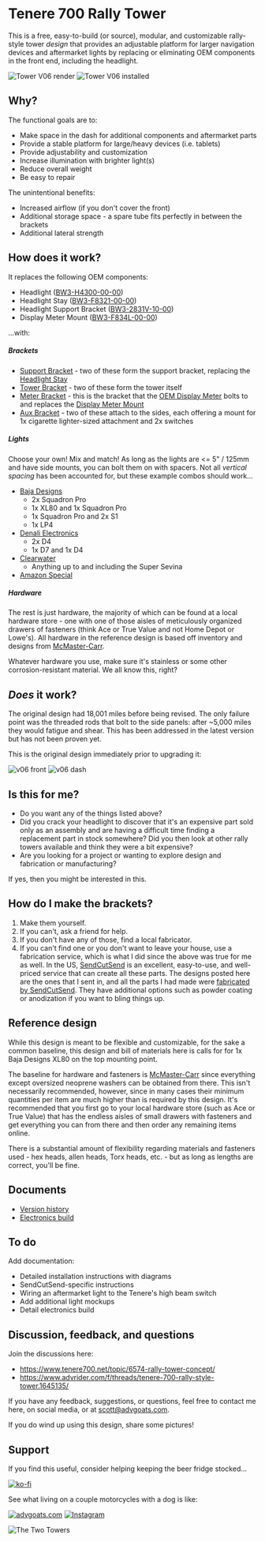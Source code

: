 # Tenere 700 Rally Tower

This is a free, easy-to-build (or source), modular, and customizable rally-style tower *design* that provides an adjustable platform for larger navigation devices and aftermarket lights by replacing or eliminating OEM components in the front end, including the headlight. 

![Tower V06 render](images/renders/v07/tower-v07-angles.jpg)
![Tower V06 installed](images/production/v06/v06_installed-cropped.jpg)

## Why?

The functional goals are to:
- Make space in the dash for additional components and aftermarket parts
- Provide a stable platform for large/heavy devices (i.e. tablets)
- Provide adjustability and customization
- Increase illumination with brighter light(s)
- Reduce overall weight
- Be easy to repair 

The unintentional benefits:
- Increased airflow (if you don't cover the front)
- Additional storage space - a spare tube fits perfectly in between the brackets
- Additional lateral strength

## How does it work?

It replaces the following OEM components:
- Headlight ([BW3-H4300-00-00](https://yamaha-motor.com/parts/diagram/10635215/242553596?partNumber=BW3H43000000))
- Headlight Stay ([BW3-F8321-00-00](https://yamaha-motor.com/parts/diagram/10635215/242410301?partNumber=BW3F83210000))
- Headlight Support Bracket ([BW3-2831V-10-00](https://yamaha-motor.com/parts/diagram/10635215/242410301?partNumber=BW32831V1000))
- Display Meter Mount ([BW3-F834L-00-00](https://yamaha-motor.com/parts/diagram/10635215/242368756?partNumber=BW3F834L0000))

...with:

##### Brackets

  - [Support Bracket](https://github.com/random1781/Tenere700/tree/main/tower/bracket-support) - two of these form the support bracket, replacing the [Headlight Stay](https://yamaha-motor.com/parts/diagram/10635215/242410301?partNumber=BW3F83210000)
  - [Tower Bracket](https://github.com/random1781/Tenere700/tree/main/tower/bracket-tower) - two of these form the tower itself
  - [Meter Bracket](https://github.com/random1781/Tenere700/tree/main/tower/bracket-meter) - this is the bracket that the [OEM Display Meter](https://yamaha-motor.com/parts/diagram/10635215/242368756?partNumber=BW3835002000) bolts to and replaces the [Display Meter Mount](https://yamaha-motor.com/parts/diagram/10635215/242368756?partNumber=BW3F834L0000)
  - [Aux Bracket](https://github.com/random1781/Tenere700/tree/main/tower/bracket-aux) - two of these attach to the sides, each offering a mount for 1x cigarette lighter-sized attachment and 2x switches
  
##### Lights

Choose your own! Mix and match! As long as the lights are <= 5" / 125mm and have side mounts, you can bolt them on with spacers. Not all *vertical spacing* has been accounted for, but these example combos should work...
  - [Baja Designs](https://www.bajadesigns.com/)
    - 2x Squadron Pro
    - 1x XL80 and 1x Squadron Pro
	- 1x Squadron Pro and 2x S1
	- 1x LP4
  - [Denali Electronics](https://denalielectronics.com/)
    - 2x D4
    - 1x D7 and 1x D4
  - [Clearwater](https://clearwaterlights.com/)
    - Anything up to and including the Super Sevina
  - [Amazon Special](https://www.amazon.com/Auxbeam-Strobe-Driving-Polaris-Wrangler/dp/B0BKRTSP36)

##### Hardware

The rest is just hardware, the majority of which can be found at a local hardware store - one with one of those aisles of meticulously organized drawers of fasteners (think Ace or True Value and not Home Depot or Lowe's). All hardware in the reference design is based off inventory and designs from [McMaster-Carr](https://www.mcmaster.com/).

Whatever hardware you use, make sure it's stainless or some other corrosion-resistant material. We all know this, right?

## *Does* it work?

The original design had 18,001 miles before being revised. The only failure point was the threaded rods that bolt to the side panels: after ~5,000 miles they would fatigue and shear. This has been addressed in the latest version but has not been proven yet.

This is the original design immediately prior to upgrading it:

![v06 front](images/production/v06/v06_18k_front.jpg)
![v06 dash](images/production/v06/v06_18k_dash.jpg)

## Is this for me?

- Do you want any of the things listed above?
- Did you crack your headlight to discover that it's an expensive part sold only as an assembly and are having a difficult time finding a replacement part in stock somewhere? Did you then look at other rally towers available and think they were a bit expensive?
- Are you looking for a project or wanting to explore design and fabrication or manufacturing?

If yes, then you might be interested in this.

## How do I make the brackets?

1. Make them yourself.
2. If you can't, ask a friend for help.
3. If you don't have any of those, find a local fabricator.
4. If you can't find one or you don't want to leave your house, use a fabrication service, which is what I did since the above was true for me as well. In the US, [SendCutSend](https://www.sendcutsend.com) is an excellent, easy-to-use, and well-priced service that can create all these parts. The designs posted here are the ones that I sent in, and all the parts I had made were [fabricated by SendCutSend](images/production/v06/sendcutsend_package.jpg). They have additional options such as powder coating or anodization if you want to bling things up.

## Reference design

While this design is meant to be flexible and customizable, for the sake a common baseline, this design and bill of materials here is calls for for 1x Baja Designs XL80 on the top mounting point. 

The baseline for hardware and fasteners is [McMaster-Carr](https://www.mcmaster.com/) since everything except oversized neoprene washers can be obtained from there. This isn't necessarily recommended, however, since in many cases their minimum quantities per item are much higher than is required by this design. It's recommended that you first go to your local hardware store (such as Ace or True Value) that has the endless aisles of small drawers with fasteners and get everything you can from there and then order any remaining items online.

There is a substantial amount of flexibility regarding materials and fasteners used - hex heads, allen heads, Torx heads, etc. - but as long as lengths are correct, you'll be fine.

## Documents

- [Version history](https://github.com/random1781/Tenere700/tree/main/tower/Documents/CHANGELOG.MD)
- [Electronics build](https://github.com/random1781/Tenere700/tree/main/tower/electronics)

## To do

Add documentation:

- Detailed installation instructions with diagrams
- SendCutSend-specific instructions
- Wiring an aftermarket light to the Tenere's high beam switch
- Add additional light mockups
- Detail electronics build

## Discussion, feedback, and questions

Join the discussions here:
- https://www.tenere700.net/topic/6574-rally-tower-concept/
- https://www.advrider.com/f/threads/tenere-700-rally-style-tower.1645135/

If you have any feedback, suggestions, or questions, feel free to contact me here, on social media, or at scott@advgoats.com.

If you do wind up using this design, share some pictures!

## Support

If you find this useful, consider helping keeping the beer fridge stocked...

[![ko-fi](https://ko-fi.com/img/githubbutton_sm.svg)](https://ko-fi.com/N4N86PBC2)

See what living on a couple motorcycles with a dog is like:

[![advgoats.com](images/assets/advgoats.png)](https://advgoats.com) [![Instagram](images/assets/Instagram_Glyph_Gradient.png)](https://www.instagram.com/surak_and_scott)

![The Two Towers](images/production/v07/two_towers.jpg)